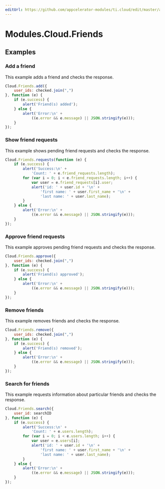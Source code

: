 ```yaml
---
editUrl: https://github.com/appcelerator-modules/ti.cloud/edit/master/apidoc/Friends/Friends.yml
---
```

# Modules.Cloud.Friends

<TypeHeader/>

## Examples

### Add a friend

This example adds a friend and checks the response.

``` js
Cloud.Friends.add({
    user_ids: checked.join(",")
}, function (e) {
    if (e.success) {
        alert('Friend(s) added');
    } else {
        alert('Error:\n' +
            ((e.error && e.message) || JSON.stringify(e)));
    }
});
```

### Show friend requests

This example shows pending friend requests and checks the response.

``` js
Cloud.Friends.requests(function (e) {
    if (e.success) {
        alert('Success:\n' +
            'Count: ' + e.friend_requests.length);
        for (var i = 0; i < e.friend_requests.length; i++) {
            var user = e.friend_requests[i].user;
            alert('id: ' + user.id + '\n' +
                'first name: ' + user.first_name + '\n' +
                'last name: ' + user.last_name);
        }
    } else {
        alert('Error:\n' +
            ((e.error && e.message) || JSON.stringify(e)));
    }
});
```

### Approve friend requests

This example approves pending friend requests and checks the response.

``` js
Cloud.Friends.approve({
    user_ids: checked.join(",")
}, function (e) {
    if (e.success) {
        alert('Friend(s) approved');
    } else {
        alert('Error:\n' +
            ((e.error && e.message) || JSON.stringify(e)));
    }
});
```

### Remove friends

This example removes friends and checks the response.

``` js
Cloud.Friends.remove({
    user_ids: checked.join(",")
}, function (e) {
    if (e.success) {
        alert('Friend(s) removed');
    } else {
        alert('Error:\n' +
            ((e.error && e.message) || JSON.stringify(e)));
    }
});
```

### Search for friends

This example requests information about particular friends and checks the response.

``` js
Cloud.Friends.search({
    user_id: searchID
}, function (e) {
    if (e.success) {
        alert('Success:\n' +
            'Count: ' + e.users.length);
        for (var i = 0; i < e.users.length; i++) {
            var user = e.users[i];
            alert('id: ' + user.id + '\n' +
                'first name: ' + user.first_name + '\n' +
                'last name: ' + user.last_name);
        }
    } else {
        alert('Error:\n' +
            ((e.error && e.message) || JSON.stringify(e)));
    }
});
```

<ApiDocs/>
